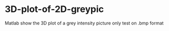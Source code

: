 # 3D-plot-of-2D-greypic
Matlab
show the 3D plot of a grey intensity picture
only test on .bmp format
